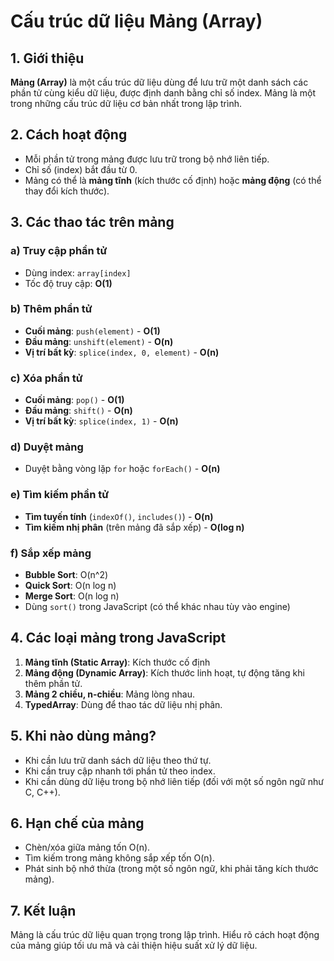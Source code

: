 # Cấu trúc dữ liệu Mảng (Array)

## 1. Giới thiệu
**Mảng (Array)** là một cấu trúc dữ liệu dùng để lưu trữ một danh sách các phần tử cùng kiểu dữ liệu, được định danh bằng chỉ số index. Mảng là một trong những cấu trúc dữ liệu cơ bản nhất trong lập trình.

## 2. Cách hoạt động
- Mỗi phần tử trong mảng được lưu trữ trong bộ nhớ liên tiếp.
- Chỉ số (index) bắt đầu từ 0.
- Mảng có thể là **mảng tĩnh** (kích thước cố định) hoặc **mảng động** (có thể thay đổi kích thước).

## 3. Các thao tác trên mảng
### a) Truy cập phần tử
- Dùng index: `array[index]`
- Tốc độ truy cập: **O(1)**

### b) Thêm phần tử
- **Cuối mảng**: `push(element)` - **O(1)**
- **Đầu mảng**: `unshift(element)` - **O(n)**
- **Vị trí bất kỳ**: `splice(index, 0, element)` - **O(n)**

### c) Xóa phần tử
- **Cuối mảng**: `pop()` - **O(1)**
- **Đầu mảng**: `shift()` - **O(n)**
- **Vị trí bất kỳ**: `splice(index, 1)` - **O(n)**

### d) Duyệt mảng
- Duyệt bằng vòng lặp `for` hoặc `forEach()` - **O(n)**

### e) Tìm kiếm phần tử
- **Tìm tuyến tính** (`indexOf()`, `includes()`) - **O(n)**
- **Tìm kiếm nhị phân** (trên mảng đã sắp xếp) - **O(log n)**

### f) Sắp xếp mảng
- **Bubble Sort**: O(n^2)
- **Quick Sort**: O(n log n)
- **Merge Sort**: O(n log n)
- Dùng `sort()` trong JavaScript (có thể khác nhau tùy vào engine)

## 4. Các loại mảng trong JavaScript
1. **Mảng tĩnh (Static Array)**: Kích thước cố định
2. **Mảng động (Dynamic Array)**: Kích thước linh hoạt, tự động tăng khi thêm phần tử.
3. **Mảng 2 chiều, n-chiều**: Mảng lòng nhau.
4. **TypedArray**: Dùng để thao tác dữ liệu nhị phân.

## 5. Khi nào dùng mảng?
- Khi cần lưu trữ danh sách dữ liệu theo thứ tự.
- Khi cần truy cập nhanh tới phần tử theo index.
- Khi cần dùng dữ liệu trong bộ nhớ liên tiếp (đối với một số ngôn ngữ như C, C++).

## 6. Hạn chế của mảng
- Chèn/xóa giữa mảng tốn O(n).
- Tìm kiếm trong mảng không sắp xếp tốn O(n).
- Phát sinh bộ nhớ thừa (trong một số ngôn ngữ, khi phải tăng kích thước mảng).

## 7. Kết luận
Mảng là cấu trúc dữ liệu quan trọng trong lập trình. Hiểu rõ cách hoạt động của mảng giúp tối ưu mã và cải thiện hiệu suất xử lý dữ liệu.

